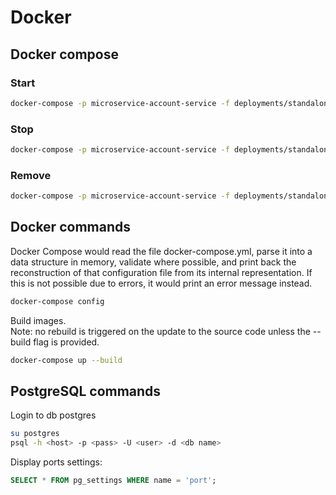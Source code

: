# Docker
## Docker compose
### Start
```bash
docker-compose -p microservice-account-service -f deployments/standalone.yml -f deployments/service.yml -f deployments/postgresql.yml up --build -d
```
### Stop
```bash
docker-compose -p microservice-account-service -f deployments/standalone.yml -f deployments/service.yml -f deployments/postgresql.yml stop
```
### Remove
```bash
docker-compose -p microservice-account-service -f deployments/standalone.yml -f deployments/service.yml -f deployments/postgresql.yml down
```

## Docker commands
Docker Compose would read the file docker-compose.yml, parse it into a data structure in memory, validate where possible, and print back the reconstruction of that configuration file from its internal representation. If this is not possible due to errors, it would print an error message instead.
```bash
docker-compose config
```
Build images.  
Note: no rebuild is triggered on the update to the source code unless the --build flag is provided. 
```bash
docker-compose up --build
```

## PostgreSQL commands
Login to db postgres
```bash
su postgres
psql -h <host> -p <pass> -U <user> -d <db name>
```

Display ports settings:
```SQL
SELECT * FROM pg_settings WHERE name = 'port';
```
